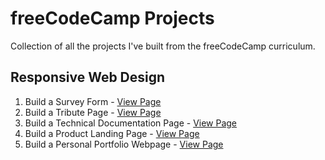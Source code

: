 # freeCodeCamp Projects
Collection of all the projects I've built from the freeCodeCamp curriculum.

## Responsive Web Design
1. Build a Survey Form - [View Page](https://htmlpreview.github.io/?https://github.com/MacroviseDev/freeCodeCamp-Projects/blob/main/1.%20Responsive%20Web%20Design/1.%20Build%20a%20Survey%20Form/index.html)
2. Build a Tribute Page - [View Page](https://htmlpreview.github.io/?https://github.com/MacroviseDev/freeCodeCamp-Projects/blob/main/1.%20Responsive%20Web%20Design/2.%20Build%20a%20Tribute%20Page/index.html)
3. Build a Technical Documentation Page - [View Page](https://htmlpreview.github.io/?https://github.com/MacroviseDev/freeCodeCamp-Projects/blob/main/1.%20Responsive%20Web%20Design/3.%20Build%20Technical%20Documentation%20Page/index.html)
4. Build a Product Landing Page - [View Page](https://htmlpreview.github.io/?https://github.com/MacroviseDev/freeCodeCamp-Projects/blob/main/1.%20Responsive%20Web%20Design/4.%20Build%20a%20Product%20Landing%20Page/index.html)
5. Build a Personal Portfolio Webpage - [View Page](https://htmlpreview.github.io/?https://github.com/MacroviseDev/freeCodeCamp-Projects/blob/main/1.%20Responsive%20Web%20Design/5.%20Build%20a%20Personal%20Portfolio%20Webpage/index.html)
